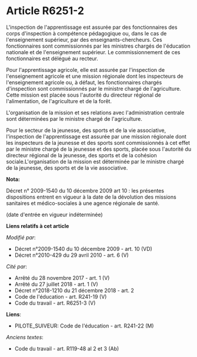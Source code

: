 # Article R6251-2

L'inspection de l'apprentissage est assurée par des fonctionnaires des corps d'inspection à compétence pédagogique ou, dans
le cas de l'enseignement supérieur, par des enseignants-chercheurs. Ces fonctionnaires sont commissionnés par les ministres
chargés de l'éducation nationale et de l'enseignement supérieur. Le commissionnement de ces fonctionnaires est délégué au
recteur. 

Pour l'apprentissage agricole, elle est assurée par l'inspection de l'enseignement agricole et une mission régionale dont les
inspecteurs de l'enseignement agricole ou, à défaut, les fonctionnaires chargés d'inspection sont commissionnés par le
ministre chargé de l'agriculture. Cette mission est placée sous l'autorité du directeur régional de l'alimentation, de
l'agriculture et de la forêt.

L'organisation de la mission et ses relations avec l'administration centrale sont déterminées par le ministre chargé de
l'agriculture. 

Pour le secteur de la jeunesse, des sports et de la vie associative, l'inspection de l'apprentissage est assurée par une
mission régionale dont les inspecteurs de la jeunesse et des sports sont commissionnés à cet effet par le ministre chargé de
la jeunesse et des sports, placée sous l'autorité du directeur régional de la jeunesse, des sports et de la cohésion
sociale.L'organisation de la mission est déterminée par le ministre chargé de la jeunesse, des sports et de la vie
associative.

**Nota:**

Décret n° 2009-1540 du 10 décembre 2009 art 10 : les présentes dispositions entrent en vigueur à la date de la dévolution des
missions sanitaires et médico-sociales à une agence régionale de santé. 

(date d'entrée en vigueur indéterminée)

**Liens relatifs à cet article**

_Modifié par_:

  - Décret n°2009-1540 du 10 décembre 2009 - art. 10 (VD)
  - Décret n°2010-429 du 29 avril 2010 - art. 6 (V)

_Cité par_:

  - Arrêté du 28 novembre 2017 - art. 1 (V)
  - Arrêté du 27 juillet 2018 - art. 1 (V)
  - Décret n°2018-1210 du 21 décembre 2018 - art. 2
  - Code de l'éducation - art. R241-19 (V)
  - Code du travail - art. R6251-3 (V)

**Liens**:

  - PILOTE_SUIVEUR: Code de l'éducation - art. R241-22 (M)

_Anciens textes_:

  - Code du travail - art. R119-48 al 2 et 3 (Ab)

